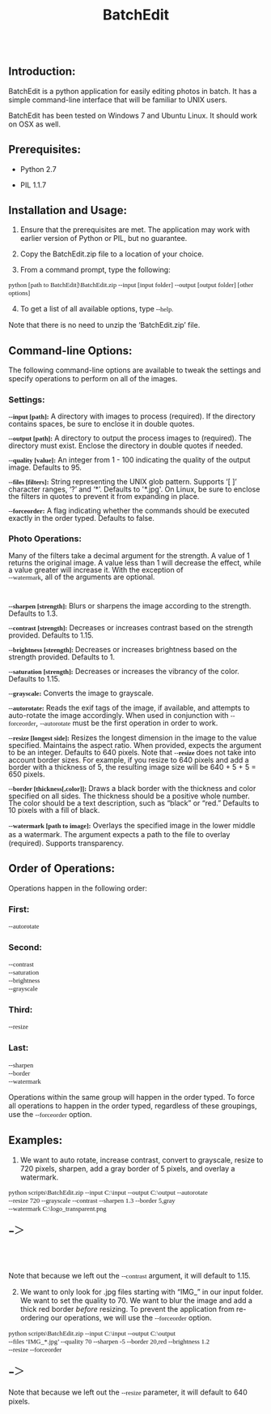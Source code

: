 <H1 CLASS="western" ALIGN=CENTER>BatchEdit</H1>
<P ALIGN=CENTER STYLE="margin-bottom: 0.14in"><BR><BR>
</P>
<H2 CLASS="western">Introduction:</H2>
<P STYLE="margin-bottom: 0.14in">BatchEdit is a python application
for easily editing photos in batch. It has a simple command-line
interface that will be familiar to UNIX users.</P>
<P STYLE="margin-bottom: 0.14in">BatchEdit has been tested on Windows
7 and Ubuntu Linux. It should work on OSX as well.</P>
<H2 CLASS="western">Prerequisites:</H2>
<UL>
	<LI><P STYLE="margin-bottom: 0.14in">Python 2.7</P>
	<LI><P STYLE="margin-bottom: 0.14in">PIL 1.1.7</P>
</UL>
<H2 CLASS="western">Installation and Usage:</H2>
<OL>
	<LI><P STYLE="margin-bottom: 0.14in">Ensure that the prerequisites
	are met. The application may work with earlier version of Python or
	PIL, but no guarantee.</P>
	<LI><P STYLE="margin-bottom: 0.14in">Copy the BatchEdit.zip file to
	a location of your choice.</P>
	<LI><P STYLE="margin-bottom: 0.14in">From a command prompt, type the
	following:</P>
</OL>
<P STYLE="margin-bottom: 0.14in"><FONT FACE="Consolas, serif"><FONT SIZE=2>python
[path to BatchEdit]\BatchEdit.zip --input [input folder] --output
[output folder] [other options]</FONT></FONT></P>
<OL START=4>
	<LI><P STYLE="margin-bottom: 0.14in">To get a list of all available
	options, type<FONT FACE="Consolas, serif"><FONT SIZE=2> --help.</FONT></FONT></P>
</OL>
<P STYLE="margin-bottom: 0.14in">Note that there is no need to unzip
the &lsquo;BatchEdit.zip&rsquo; file.</P>
<H2 CLASS="western">Command-line Options:</H2>
<P STYLE="margin-bottom: 0.14in">The following command-line options
are available to tweak the settings and specify operations to perform
on all of the images.</P>
<H3 CLASS="western">Settings:</H3>
<P STYLE="margin-bottom: 0in; line-height: 100%"><FONT FACE="Consolas, serif"><FONT SIZE=2><B>--input
[path]:</B></FONT></FONT> A directory with images to process
(required). If the directory contains spaces, be sure to enclose it
in double quotes.</P>
<P STYLE="margin-bottom: 0in; line-height: 100%"><FONT FACE="Consolas, serif"><FONT SIZE=2><B>--output
[path]:</B></FONT></FONT> A directory to output the process images to
(required). The directory must exist. Enclose the directory in double
quotes if needed.</P>
<P STYLE="margin-bottom: 0in; line-height: 100%"><FONT FACE="Consolas, serif"><FONT SIZE=2><B>--quality
[value]:</B></FONT></FONT> An integer from 1 - 100 indicating the
quality of the output image. Defaults to 95.</P>
<P STYLE="margin-bottom: 0in; line-height: 100%"><FONT FACE="Consolas, serif"><FONT SIZE=2><B>--files
[filters]:</B></FONT></FONT> String representing the UNIX glob
pattern. Supports &lsquo;[ ]&rsquo; character ranges, &lsquo;?&rsquo;
and &lsquo;*&rsquo;. Defaults to '*.jpg'. On Linux, be sure to
enclose the filters in quotes to prevent it from expanding in place.</P>
<P STYLE="margin-bottom: 0in; line-height: 100%"><FONT FACE="Consolas, serif"><FONT SIZE=2><B>--forceorder:</B></FONT></FONT>
A flag indicating whether the commands should be executed exactly in
the order typed. Defaults to false.</P>
<H3 CLASS="western">Photo Operations:</H3>
<P STYLE="margin-bottom: 0in; line-height: 100%">Many of the filters
take a decimal argument for the strength. A value of 1 returns the
original image. A value less than 1 will decrease the effect, while a
value greater will increase it. With the exception of <BR><FONT FACE="Consolas, serif"><FONT SIZE=2>--watermark</FONT></FONT>,
all of the arguments are optional.</P>
<P STYLE="margin-bottom: 0in; line-height: 100%"><BR>
</P>
<P STYLE="margin-bottom: 0in; line-height: 100%"><FONT FACE="Consolas, serif"><FONT SIZE=2><B>--sharpen
[strength]:</B></FONT></FONT> Blurs or sharpens the image according
to the strength. Defaults to 1.3.</P>
<P STYLE="margin-bottom: 0in; line-height: 100%"><FONT FACE="Consolas, serif"><FONT SIZE=2><B>--contrast
[strength]:</B></FONT></FONT> Decreases or increases contrast based
on the strength provided. Defaults to 1.15.</P>
<P STYLE="margin-bottom: 0in; line-height: 100%"><FONT FACE="Consolas, serif"><FONT SIZE=2><B>--brightness
[strength]:</B></FONT></FONT><FONT FACE="Consolas, serif"><FONT SIZE=2>
</FONT></FONT>Decreases or increases brightness based on the strength
provided. Defaults to 1.</P>
<P STYLE="margin-bottom: 0in; line-height: 100%"><FONT FACE="Consolas, serif"><FONT SIZE=2><B>--saturation
[strength]:</B></FONT></FONT> Decreases or increases the vibrancy of
the color. Defaults to 1.15.</P>
<P STYLE="margin-bottom: 0in; line-height: 100%"><FONT FACE="Consolas, serif"><FONT SIZE=2><B>--grayscale:</B></FONT></FONT>
Converts the image to grayscale.</P>
<P STYLE="margin-bottom: 0in; line-height: 100%"><FONT FACE="Consolas, serif"><FONT SIZE=2><B>--autorotate:</B></FONT></FONT>
Reads the exif tags of the image, if available, and attempts to
auto-rotate the image accordingly. When used in conjunction with
<FONT FACE="Consolas, serif"><FONT SIZE=2>--forceorder</FONT></FONT>,
<FONT FACE="Consolas, serif"><FONT SIZE=2>--autorotate</FONT></FONT>
must be the first operation in order to work.</P>
<P STYLE="margin-bottom: 0in; line-height: 100%"><FONT FACE="Consolas, serif"><FONT SIZE=2><B>--resize
[longest side]:</B></FONT></FONT> Resizes the longest dimension in
the image to the value specified. Maintains the aspect ratio. When
provided, expects the argument to be an integer. Defaults to 640
pixels. Note that <FONT FACE="Consolas, serif"><FONT SIZE=2><B>--resize</B></FONT></FONT><FONT FACE="Consolas, serif"><FONT SIZE=2>
</FONT></FONT>does not take into account border sizes. For example,
if you resize to 640 pixels and add a border with a thickness of 5,
the resulting image size will be 640 + 5 + 5 = 650 pixels.</P>
<P STYLE="margin-bottom: 0in; line-height: 100%"><FONT FACE="Consolas, serif"><FONT SIZE=2><B>--border
[thickness[,color]]:</B></FONT></FONT> Draws a black border with the
thickness and color specified on all sides. The thickness should be a
positive whole number. The color should be a text description, such
as &ldquo;black&rdquo; or &ldquo;red.&rdquo; Defaults to 10 pixels
with a fill of black.</P>
<P STYLE="margin-bottom: 0.14in"><FONT FACE="Consolas, serif"><FONT SIZE=2><B>--watermark
[path to image]:</B></FONT></FONT> Overlays the specified image in
the lower middle as a watermark.  The argument expects a path to the
file to overlay (required). Supports transparency.</P>
<H2 CLASS="western">Order of Operations:</H2>
<P STYLE="margin-bottom: 0.14in">Operations happen in the following
order:</P>
<H3 CLASS="western">First:</H3>
<P STYLE="margin-bottom: 0.14in"><FONT FACE="Consolas, serif"><FONT SIZE=2>--autorotate</FONT></FONT></P>
<H3 CLASS="western">Second:</H3>
<P STYLE="margin-bottom: 0.14in"><FONT FACE="Consolas, serif"><FONT SIZE=2>--contrast<BR>--saturation<BR>--brightness<BR>--grayscale</FONT></FONT></P>
<H3 CLASS="western">Third:</H3>
<P STYLE="margin-bottom: 0.14in"><FONT FACE="Consolas, serif"><FONT SIZE=2>--resize</FONT></FONT></P>
<H3 CLASS="western">Last:</H3>
<P STYLE="margin-bottom: 0.14in"><FONT FACE="Consolas, serif"><FONT SIZE=2>--sharpen<BR>--border<BR>--watermark</FONT></FONT></P>
<P STYLE="margin-bottom: 0.14in">Operations within the same group
will happen in the order typed. To force all operations to happen in
the order typed, regardless of these groupings, use the <FONT FACE="Consolas, serif"><FONT SIZE=2>--forceorder</FONT></FONT>
option.</P>
<H2 CLASS="western">Examples:</H2>
<OL>
	<LI><P STYLE="margin-bottom: 0.14in">We want to auto rotate,
	increase contrast,  convert to grayscale, resize to 720 pixels,
	sharpen, add a gray border of 5 pixels, and overlay a watermark.</P>
</OL>
<P STYLE="margin-bottom: 0.14in"><FONT FACE="Consolas, serif"><FONT SIZE=2>python
scripts\BatchEdit.zip --input C:\input --output C:\output
--autorotate<BR>--resize 720 --grayscale --contrast --sharpen 1.3
--border 5,gray<BR>--watermark C:\logo_transparent.png</FONT></FONT></P>
<P STYLE="margin-bottom: 0.14in"> 
<FONT FACE="Consolas, serif"><FONT SIZE=6 STYLE="font-size: 26pt">-&gt;</FONT></FONT></P>
<P STYLE="margin-bottom: 0.14in"><BR><BR>
</P>
<P STYLE="margin-bottom: 0.14in">Note that because we left out the
<FONT FACE="Consolas, serif"><FONT SIZE=2>--contrast</FONT></FONT>
argument, it will default to 1.15.</P>
<OL START=2>
	<LI><P STYLE="margin-bottom: 0.14in">We want to only look for .jpg
	files starting with &ldquo;IMG_&rdquo; in our input folder. We want
	to set the quality to 70. We want to blur the image and add a thick
	red border <I>before</I> resizing.  To prevent the application from
	re-ordering our operations, we will use the <FONT FACE="Consolas, serif"><FONT SIZE=2>--forceorder</FONT></FONT>
	option.</P>
</OL>
<P STYLE="margin-bottom: 0.14in"><FONT FACE="Consolas, serif"><FONT SIZE=2>python
scripts\BatchEdit.zip --input C:\input --output C:\output<BR>--files
&lsquo;IMG_*.jpg&rsquo; --quality 70 --sharpen -5 --border 20,red
--brightness 1.2<BR>--resize --forceorder</FONT></FONT></P>
<P STYLE="margin-bottom: 0.14in">
<FONT FACE="Consolas, serif"><FONT SIZE=6 STYLE="font-size: 26pt">-&gt;</FONT></FONT></P>
<P STYLE="margin-bottom: 0.14in">Note that because we left out the
<FONT FACE="Consolas, serif"><FONT SIZE=2>--resize</FONT></FONT>
parameter, it will default to 640 pixels.</P>
